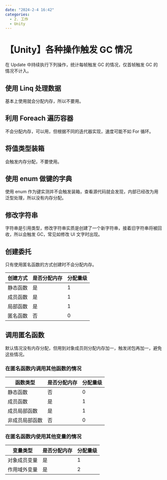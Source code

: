 ```yaml
---
date: "2024-2-4 16:42"
categories:
  - 2. 工作
  - Unity
---
```


# 【Unity】各种操作触发 GC 情况

在 Update 中持续执行下列操作，统计每帧触发 GC 的情况，仅首帧触发 GC 的情况不计入。

## 使用 Linq 处理数据

基本上使用就会分配内存，所以不要用。

## 利用 Foreach 遍历容器

不会分配内存，可以用，但根据不同的迭代器实现，速度可能不如 For 循环。

## 将值类型装箱

会触发内存分配，不要使用。

## 使用 enum 做键的字典

使用 enum 作为键实测并不会触发装箱，查看源代码就会发现，内部已经改为用泛型处理，所以没有内存分配。

## 修改字符串

字符串是引用类型，修改字符串实质是创建了一个新字符串，接着旧字符串将被回收，所以会触发 GC，常见如修改 UI 文字时出现。

## 创建委托

只有使用匿名函数的方式创建时不会分配内存。

| 创建方式 | 是否分配内存 | 分配量级 |
| -------- | ------------ | -------- |
| 静态函数 | 是           | 1        |
| 成员函数 | 是           | 1        |
| 局部函数 | 是           | 1        |
| 匿名函数 | 否           | 0        |

## 调用匿名函数

默认情况没有内存分配，但用到对象成员则分配内存加一，触发闭包再加一，避免这些情况。

### 在匿名函数内调用其他函数的情况

| 函数类型       | 是否分配内存 | 分配量级 |
| -------------- | ------------ | -------- |
| 静态函数       | 否           | 0        |
| 成员函数       | 是           | 1        |
| 成员局部函数   | 是           | 1        |
| 非成员局部函数 | 否           | 0        |

### 在匿名函数内使用其他变量的情况

| 变量类型     | 是否分配内存 | 分配量级 |
| ------------ | ------------ | -------- |
| 对象成员变量 | 是           | 1        |
| 作用域外变量 | 是           | 2        |
